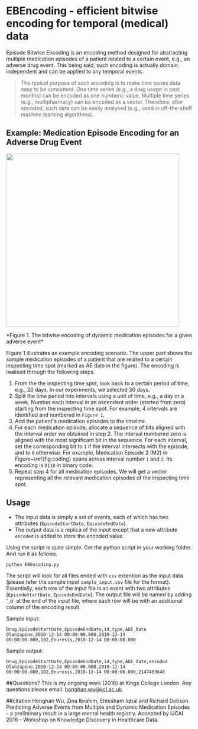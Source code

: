 # EBEncoding - efficient bitwise encoding for temporal (medical) data
Episode Bitwise Encoding is an encoding method designed for abstracting multiple medication episodes of a patient related to a certain event, e.g., an adverse drug event. This being said, such encoding is actually domain independent and can be applied to any temporal events. 

> The typical purpose of such encoding is to make time series data easy to be consumed. One time series (e.g., a drug usage in past months) can be encoded as one numberic value. Multiple time series (e.g., multipharmacy) can be encoded as a vector. Therefore, after encoded, such data can be easily analysed (e.g., used in off-the-shelf machine learning algorithms).


## Example: Medication Episode Encoding for an Adverse Drug Event
<p>
  <img src="https://github.com/Honghan/EBEncoding/blob/master/EBEncoding/imgs/fig2.png" width="468"/>
</p>
*Figure 1. The bitwise encoding of dynamic medication episodes for a given adverse event*

Figure 1 illustrates an example encoding scenario. The upper part shows the sample medication episodes of a patient that are related to a certain inspecting time spot (marked as AE date in the figure). The encoding is realised through the following steps.

1. From the the inspecting time spot, look back to a certain period of time, e.g., 20 days. In our experiments, we selected 30 days. 
2. Split the time period into intervals using a unit of time, e.g., a day or a week. Number each interval in an ascendent order (started from zero) starting from the inspecting time spot. For example, 4 intervals are identified and numbered in `Figure 1`.
3. Add the patient's medication episodes to the timeline. 
4. For each medication episode, allocate a sequence of bits aligned with the interval order we obtained in step 2. The interval numbered zero is aligned with the most significant bit in the sequence. For each interval, set the corresponding bit to `1` if the interval intersects with the episode, and to `0` otherwise. For example, Medication Episode 2 (M2) in Figure~\ref{fig:coding} spans across interval number `1` and `2`. Its encoding is `0110` in binary code.
5. Repeat step 4 for all medication episodes. We will get a vector representing all the relevant medication episodes of the inspecting time spot.

## Usage
- The input data is simply a set of events, each of which has two attributes (`EpisodeStartDate`, `EpisodeEndDate`).
- The output data is a replica of the input except that a new attribute `encoded` is added to store the encoded value.

Using the script is quite simple. Get the python script in your working folder. And run it as follows.
```
python EBEncoding.py
```
The script will look for all files ended with `csv` extention as the input data (please refer the sample input `sample_input.csv` file for the format). Essentially, each row of the input file is an event with two attributes (`EpisodeStartDate`, `EpisodeEndDate`). The output file will be named by adding '_o' at the end of the input file, where each row will be with an additional column of the encoding result.

Sample input:
```
Drug,EpisodeStartDate,EpisodeEndDate,id,type,ADE_Date
Olanzapine,2010-12-14 00:00:00.000,2010-12-14 00:00:00.000,182,Enuresis,2010-12-14 00:00:00.000
```

Sample output:
```
Drug,EpisodeStartDate,EpisodeEndDate,id,type,ADE_Date,encoded
Olanzapine,2010-12-14 00:00:00.000,2010-12-14 00:00:00.000,182,Enuresis,2010-12-14 00:00:00.000,2147483648
```

##Questions?
This is my ongoing work (2016) at Kings College London. Any questions please email: honghan.wu@kcl.ac.uk.

##citation
Honghan Wu, Zina Ibrahim, Ehtesham Iqbal and Richard Dobson. Predicting Adverse Events from Multiple and Dynamic Medication Episodes - a preliminary result in a large mental health registry. Accepted by IJCAI 2016 - Workshop on Knowledge Discovery in Healthcare Data.
